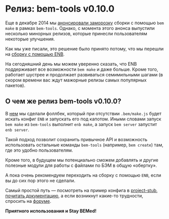 # Релиз: bem-tools v0.10.0

Еще в декабре 2014 мы [анонсировали заморозку](https://ru.bem.info/blog/bem-tools-status-freeze/) сборки с помощью `bem make` 
в рамках `bem-tools`. Однако, с момента этого анонса выпустили несколько минорных релизов, которые принесли пользователям 
некоторые улучшения.

Как мы уже писали, это решение было принято потому, что мы перешли на [сборку с помощью ENB](https://ru.bem.info/tools/bem/enb-bem/).

На сегодняшний день мы можем уверенно сказать, что ENB поддерживает все возможности `bem make` и даже больше. Кроме того, 
работает шустрее и продолжает развиваться семимильными шагами (в скором времени вас ждут мажорные релизы самых популярных пакетов).

## О чем же релиз bem-tools v0.10.0?

В [нем](https://github.com/bem/bem-tools/releases/tag/v0.10.0) мы сделали фоллбек, который при отсутствии `.bem/make.js` будет 
искать конфиг `ENB` и запускать его под капотом. Иными словами запуск `bem make` из `bem-tools` выполнит `enb make`, а запуск 
`bem server` запустит `enb server`. 

Такой подход позволит сохранить привычное API и возможность использовать остальные команды `bem-tools` (например, `bem create`) 
там, где это удобно пользователям. 

Кроме того, в будущем мы потенциально сможем добавлять и другие полезные модули для работы с файлами по БЭМ в общую «обертку».

А пока очень рекомендуем переходить на сборку с помощью `ENB`, если вы до сих пор этого не сделали.

Самый простой путь — посмотреть на пример конфига в [project-stub](https://github.com/bem/project-stub/blob/bem-core/.enb/make.js), 
[почитать документацию](https://ru.bem.info/tools/bem/enb-bem-techs/readme/), а если возникнут какие-то трудности, спросить на 
[форуме](https://ru.bem.info/forum/).

**Приятного использования и Stay BEMed!**
